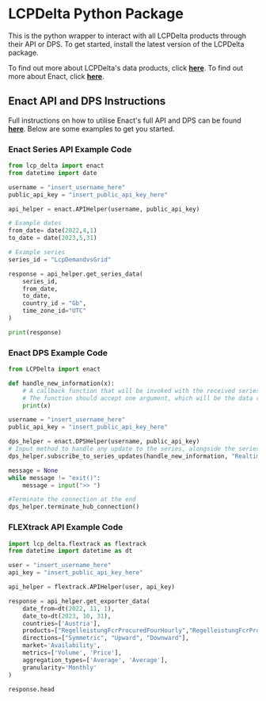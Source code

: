 # LCPDelta Python Package
This is the python wrapper to interact with all LCPDelta products through their API or DPS. To get started, install the latest version of the LCPDelta package.

To find out more about LCPDelta's data products, click [**here**][LCPDelta_data_portal_link].
To find out more about Enact, click [**here**][Enact_Homepage].
## Enact API and DPS Instructions

Full instructions on how to utilise Enact's full API and DPS can be found [**here**][Enact_instructions_link]. Below are some examples to get you started.

### Enact Series API Example Code

```python
from lcp_delta import enact
from datetime import date

username = "insert_username_here"
public_api_key = "insert_public_api_key_here"

api_helper = enact.APIHelper(username, public_api_key)

# Example dates
from_date= date(2022,4,1)
to_date = date(2023,5,31)

# Example series
series_id = "LcpDemandvsGrid"

response = api_helper.get_series_data(
    series_id,
    from_date,
    to_date,
    country_id = "Gb",
    time_zone_id="UTC"
)

print(response)
```

### Enact DPS Example Code

```python
from LCPDelta import enact

def handle_new_information(x):
    # A callback function that will be invoked with the received series updates.
    # The function should accept one argument, which will be the data received from the series updates.
    print(x)

username = "insert_username_here"
public_api_key = "insert_public_api_key_here"

dps_helper = enact.DPSHelper(username, public_api_key)
# Input method to handle any update to the series, alongside the series ID, that can be found on Enact.
dps_helper.subscribe_to_series_updates(handle_new_information, "RealtimeDemand")

message = None
while message != "exit()":
    message = input(">> ")

#Terminate the connection at the end
dps_helper.terminate_hub_connection()
```

### FLEXtrack API Example Code

```python
import lcp_delta.flextrack as flextrack
from datetime import datetime as dt

user = "insert_username_here"
api_key = "insert_public_api_key_here"

api_helper = flextrack.APIHelper(user, api_key)

response = api_helper.get_exporter_data(
    date_from=dt(2022, 11, 1),
    date_to=dt(2023, 10, 31),
    countries=['Austria'],
    products=["RegelleistungFcrProcuredFourHourly","RegelleistungFcrProcuredDaily","RegelleistungAfrrProcured"],
    directions=["Symmetric", "Upward", "Downward"],
    market='Availability',
    metrics=['Volume', 'Price'],
    aggregation_types=['Average', 'Average'],
    granularity='Monthly'
)

response.head
```

[Enact_instructions_link]: https://enact.lcp.energy/externalinstructions
[LCPDelta_data_portal_link]: https://portal.lcpdelta.com/
[Enact_Homepage]: https://enact.lcpdelta.com/
[FLEXtrack_Homepage]: https://flextrack.lcpdelta.com/